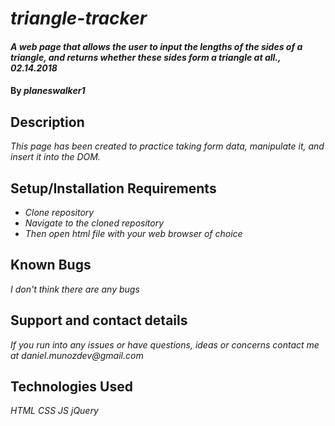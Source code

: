 # _triangle-tracker_

#### _A web page that allows the user to input the lengths of the sides of a triangle, and returns whether these sides form a triangle at all., 02.14.2018_

#### By _**planeswalker1**_

## Description

_This page has been created to practice taking form data, manipulate it, and insert it into the DOM._

## Setup/Installation Requirements

* _Clone repository_
* _Navigate to the cloned repository_
* _Then open html file with your web browser of choice_

## Known Bugs

_I don't think there are any bugs_

## Support and contact details

_If you run into any issues or have questions, ideas or concerns contact me at daniel.munozdev@gmail.com_

## Technologies Used

_HTML_
_CSS_
_JS_
_jQuery_
